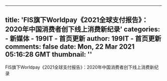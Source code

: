 
---
title: 'FIS旗下Worldpay《2021全球支付报告》：2020年中国消费者创下线上消费新纪录'
categories: 
    - 新媒体
    - 199IT - 首页更新
author: 199IT - 首页更新
comments: false
date: Mon, 22 Mar 2021 05:16:28 GMT
thumbnail: ''
---

<div>   
FIS旗下Worldpay《2021全球支付报告》：2020年中国消费者创下线上消费新纪录  
</div>
            
